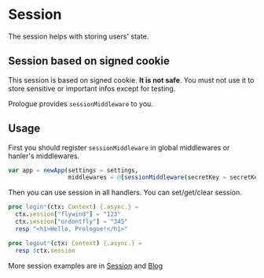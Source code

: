 # Session

The session helps with storing users' state.

## Session based on signed cookie
This session is based on signed cookie. **It is not safe**. You must not use it to store sensitive or important infos except for testing.

Prologue provides `sessionMiddleware` to you.

## Usage

First you should register `sessionMiddleware` in global middlewares or hanler's middlewares.

```nim
var app = newApp(settings = settings, 
                 middlewares = @[sessionMiddleware(secretKey = secretKey.SecretKey)])
```

Then you can use session in all handlers. You can set/get/clear session.

```nim
proc login*(ctx: Context) {.async.} =
  ctx.session["flywind"] = "123"
  ctx.session["ordontfly"] = "345"
  resp "<h1>Hello, Prologue!</h1>"

proc logout*(ctx: Context) {.async.} =
  resp $ctx.session
```

More session examples are in [Session](https://github.com/planety/prologue/tree/devel/examples/session) and [Blog](https://github.com/planety/prologue/tree/devel/examples/blog)

